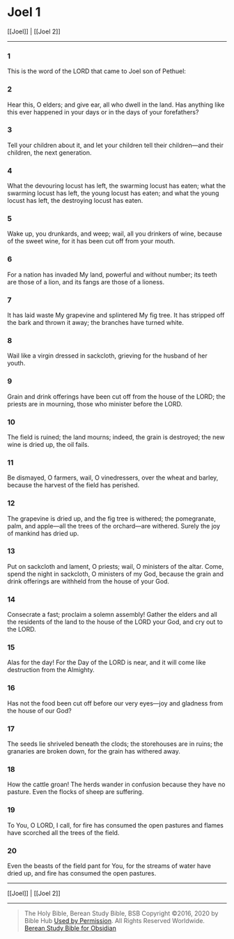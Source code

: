 # Joel 1

[[Joel]] | [[Joel 2]]

---

### 1
This is the word of the LORD that came to Joel son of Pethuel:

### 2
Hear this, O elders; and give ear, all who dwell in the land. Has anything like this ever happened in your days or in the days of your forefathers?

### 3
Tell your children about it, and let your children tell their children—and their children, the next generation.

### 4
What the devouring locust has left, the swarming locust has eaten; what the swarming locust has left, the young locust has eaten; and what the young locust has left, the destroying locust has eaten.

### 5
Wake up, you drunkards, and weep; wail, all you drinkers of wine, because of the sweet wine, for it has been cut off from your mouth.

### 6
For a nation has invaded My land, powerful and without number; its teeth are those of a lion, and its fangs are those of a lioness.

### 7
It has laid waste My grapevine and splintered My fig tree. It has stripped off the bark and thrown it away; the branches have turned white.

### 8
Wail like a virgin dressed in sackcloth, grieving for the husband of her youth.

### 9
Grain and drink offerings have been cut off from the house of the LORD; the priests are in mourning, those who minister before the LORD.

### 10
The field is ruined; the land mourns; indeed, the grain is destroyed; the new wine is dried up, the oil fails.

### 11
Be dismayed, O farmers, wail, O vinedressers, over the wheat and barley, because the harvest of the field has perished.

### 12
The grapevine is dried up, and the fig tree is withered; the pomegranate, palm, and apple—all the trees of the orchard—are withered. Surely the joy of mankind has dried up.

### 13
Put on sackcloth and lament, O priests; wail, O ministers of the altar. Come, spend the night in sackcloth, O ministers of my God, because the grain and drink offerings are withheld from the house of your God.

### 14
Consecrate a fast; proclaim a solemn assembly! Gather the elders and all the residents of the land to the house of the LORD your God, and cry out to the LORD.

### 15
Alas for the day! For the Day of the LORD is near, and it will come like destruction from the Almighty.

### 16
Has not the food been cut off before our very eyes—joy and gladness from the house of our God?

### 17
The seeds lie shriveled beneath the clods; the storehouses are in ruins; the granaries are broken down, for the grain has withered away.

### 18
How the cattle groan! The herds wander in confusion because they have no pasture. Even the flocks of sheep are suffering.

### 19
To You, O LORD, I call, for fire has consumed the open pastures and flames have scorched all the trees of the field.

### 20
Even the beasts of the field pant for You, for the streams of water have dried up, and fire has consumed the open pastures.

---

[[Joel]] | [[Joel 2]]

---

> The Holy Bible, Berean Study Bible, BSB
> Copyright &copy;2016, 2020 by Bible Hub
> [Used by Permission](https://berean.bible/terms.htm). All Rights Reserved Worldwide.
> [Berean Study Bible for Obsidian](https://github.com/gapmiss/berean-study-bible-for-obsidian)

